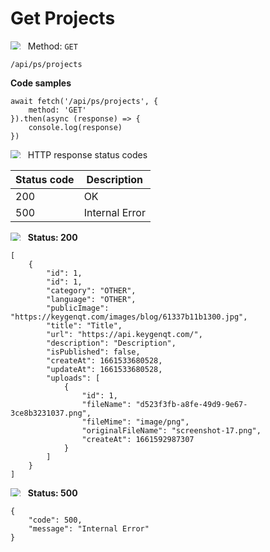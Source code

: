 Get Projects
===================

<img style="max-height: 13px;" src="https://github.githubassets.com/images/icons/emoji/unicode/1f536.png"/> &nbsp;
Method: <code>GET</code>

```
/api/ps/projects
```

<b>Code samples</b>

```
await fetch('/api/ps/projects', {
    method: 'GET'
}).then(async (response) => {
    console.log(response)
})
```

<img style="max-height: 13px;" src="https://github.githubassets.com/images/icons/emoji/unicode/26ab.png"/> &nbsp;
HTTP response status codes

| Status code | Description    |
|-------------|----------------|
| 200         | OK             |
| 500         | Internal Error |

<img style="max-height: 13px;" src="https://github.githubassets.com/images/icons/emoji/unicode/1f197.png"/> &nbsp;
<b>Status: 200</b>

```
[
    {
        "id": 1,
        "id": 1,
        "category": "OTHER",
        "language": "OTHER",
        "publicImage": "https://keygenqt.com/images/blog/61337b11b1300.jpg",
        "title": "Title",
        "url": "https://api.keygenqt.com/",
        "description": "Description",
        "isPublished": false,
        "createAt": 1661533680528,
        "updateAt": 1661533680528,
        "uploads": [
            {
                "id": 1,
                "fileName": "d523f3fb-a8fe-49d9-9e67-3ce8b3231037.png",
                "fileMime": "image/png",
                "originalFileName": "screenshot-17.png",
                "createAt": 1661592987307
            }
        ]
    }
]
```

<img style="max-height: 13px;" src="https://github.githubassets.com/images/icons/emoji/unicode/1f534.png"/> &nbsp;
<b>Status: 500</b>

```
{
    "code": 500,
    "message": "Internal Error"
}
```